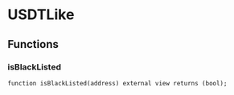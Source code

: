 # USDTLike

## Functions
### isBlackListed


```solidity
function isBlackListed(address) external view returns (bool);
```

